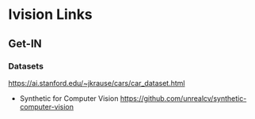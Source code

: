 # Ivision Links

## Get-IN
### Datasets
https://ai.stanford.edu/~jkrause/cars/car_dataset.html

- Synthetic for Computer Vision
https://github.com/unrealcv/synthetic-computer-vision
